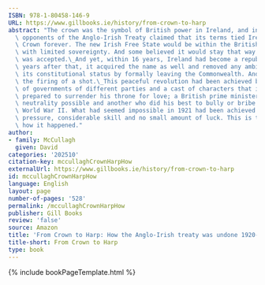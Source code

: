 ```yaml
---
ISBN: 978-1-80458-146-9
URL: https://www.gillbooks.ie/history/from-crown-to-harp
abstract: "The crown was the symbol of British power in Ireland, and in December 1921\
  \ opponents of the Anglo-Irish Treaty claimed that its terms tied Ireland to the\
  \ Crown forever. The new Irish Free State would be within the British Commonwealth,\
  \ with limited sovereignty. And some believed it would stay that way if the Treaty\
  \ was accepted.\_And yet, within 16 years, Ireland had become a republic. A dozen\
  \ years after that, it acquired the name as well and removed any ambiguity about\
  \ its constitutional status by formally leaving the Commonwealth. And all without\
  \ the firing of a shot.\_This peaceful revolution had been achieved by a succession\
  \ of governments of different parties and a cast of characters that included a monarch\
  \ prepared to surrender his throne for love; a British prime minister who made Irish\
  \ neutrality possible and another who did his best to bully or bribe Ireland into\
  \ World War II. What had seemed impossible in 1921 had been achieved through relentless\
  \ pressure, considerable skill and no small amount of luck. This is the story of\
  \ how it happened."
author:
- family: McCullagh
  given: David
categories: '202510'
citation-key: mccullaghCrownHarpHow
externalUrl: https://www.gillbooks.ie/history/from-crown-to-harp
id: mccullaghCrownHarpHow
language: English
layout: page
number-of-pages: '528'
permalink: /mccullaghCrownHarpHow
publisher: Gill Books
review: 'false'
source: Amazon
title: 'From Crown to Harp: How the Anglo-Irish treaty was undone 1920-1949'
title-short: From Crown to Harp
type: book
---
```

{% include bookPageTemplate.html %}